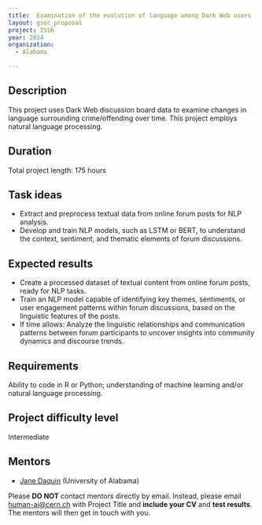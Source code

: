 ```yaml
---
title:  Examination of the evolution of language among Dark Web users
layout: gsoc_proposal
project: ISSR
year: 2024
organization:
  - Alabama

---
```


## Description

This project uses Dark Web discussion board data to examine changes in language surrounding crime/offending over time. This project employs natural language processing.

## Duration

Total project length: 175 hours

## Task ideas
 * Extract and preprocess textual data from online forum posts for NLP analysis.
 * Develop and train NLP models, such as LSTM or BERT, to understand the context, sentiment, and thematic elements of forum discussions.


## Expected results
 * Create a processed dataset of textual content from online forum posts, ready for NLP tasks.
 * Train an NLP model capable of identifying key themes, sentiments, or user engagement patterns within forum discussions, based on the linguistic features of the posts.
 * If time allows: Analyze the linguistic relationships and communication patterns between forum participants to uncover insights into community dynamics and discourse trends.

## Requirements
Ability to code in R or Python; understanding of machine learning and/or natural language processing.

## Project difficulty level
Intermediate


<!-- ## Test
Please use [this link](https://docs.google.com/document/d/1N_a6GLyPhM0VoShLDIwRaN8W6EXlE_PpHHstIKgcmjw/edit) to access the test for this project. -->


## Mentors
  * [Jane Daquin](mailto:human-ai@cern.ch) (University of Alabama)




Please **DO NOT** contact mentors directly by email. Instead, please email [human-ai@cern.ch](mailto:human-ai@cern.ch) with Project Title and **include your CV** and **test results**. The mentors will then get in touch with you.


